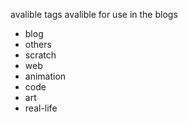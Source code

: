 avalible tags avalible for use in the blogs

- blog
- others
- scratch
- web
- animation
- code
- art
- real-life
